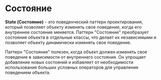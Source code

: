 # Состояние
**State (Состояние)** - это поведенческий паттерн проектирования, который позволяет объекту изменять свое поведение, 
когда его внутреннее состояние меняется. Паттерн "Состояние" преобразует состояния объекта в отдельные классы, 
что делает их независимыми и позволяет объекту динамически изменять свое поведение.

Паттерн "Состояние" полезен, когда объект должен изменять свое поведение в зависимости от внутреннего состояния.
Он упрощает добавление новых состояний и избавляет от необходимости использования больших условных операторов
для управления поведением объекта.